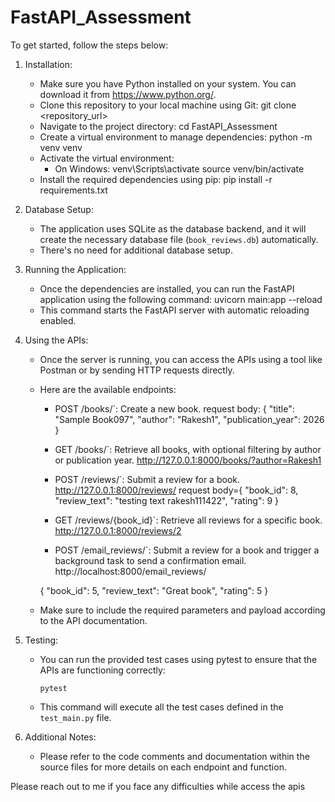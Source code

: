 # FastAPI_Assessment

To get started, follow the steps below:

1. Installation:
   - Make sure you have Python installed on your system. You can download it from https://www.python.org/.
   - Clone this repository to your local machine using Git:
     git clone <repository_url>
   - Navigate to the project directory:
     cd FastAPI_Assessment
   - Create a virtual environment to manage dependencies:
     python -m venv venv
   - Activate the virtual environment:
     - On Windows:
       venv\Scripts\activate
       source venv/bin/activate
   - Install the required dependencies using pip:
     pip install -r requirements.txt
    

2. Database Setup:
   - The application uses SQLite as the database backend, and it will create the necessary database file (`book_reviews.db`) automatically.
   - There's no need for additional database setup.

3. Running the Application:
   - Once the dependencies are installed, you can run the FastAPI application using the following command:
     uvicorn main:app --reload
   - This command starts the FastAPI server with automatic reloading enabled.

4. Using the APIs:
   - Once the server is running, you can access the APIs using a tool like Postman or by sending HTTP requests directly.
   - Here are the available endpoints:
     - POST /books/`: Create a new book.
        request body:
        {
                "title": "Sample Book097",
                "author": "Rakesh1",
                "publication_year": 2026
            }


     - GET /books/`: Retrieve all books, with optional filtering by author or publication year.
        http://127.0.0.1:8000/books/?author=Rakesh1


     - POST /reviews/`: Submit a review for a book.
     http://127.0.0.1:8000/reviews/
        request body={
            "book_id": 8,
            "review_text": "testing text rakesh111422",
            "rating": 9
        }
        


     - GET /reviews/{book_id}`: Retrieve all reviews for a specific book.
     http://127.0.0.1:8000/reviews/2


     - POST /email_reviews/`: Submit a review for a book and trigger a background task to send a confirmation email.
     http://localhost:8000/email_reviews/

     {
    "book_id": 5,
    "review_text": "Great book",
    "rating": 5
    }

   - Make sure to include the required parameters and payload according to the API documentation.

5. Testing:
   - You can run the provided test cases using pytest to ensure that the APIs are functioning correctly:
     ```
     pytest
     ```
   - This command will execute all the test cases defined in the `test_main.py` file.

6. Additional Notes:
   - Please refer to the code comments and documentation within the source files for more details on each endpoint and function.

Please reach out to me if you face any difficulties while access the apis
